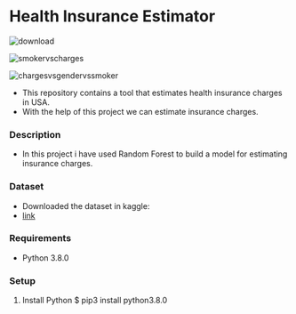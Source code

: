 # Health Insurance Estimator

![download](https://user-images.githubusercontent.com/62171453/124612119-5cd47e80-de72-11eb-99e6-066923b7a302.png)

![smokervscharges](https://user-images.githubusercontent.com/62171453/124612871-f8fe8580-de72-11eb-8c70-d4c7ecc4b6d3.png)

![chargesvsgendervssmoker](https://user-images.githubusercontent.com/62171453/124613034-1f242580-de73-11eb-811a-88e6a86efcb3.png)

- This repository contains a tool that estimates health insurance charges in USA.
- With the help of this project we can estimate insurance charges.


### Description
- In this project i have used Random Forest to build a model for estimating insurance charges.


### Dataset
- Downloaded the dataset in kaggle: 
- [link](https://www.kaggle.com/mirichoi0218/insurance)

### Requirements
- Python 3.8.0

### Setup
1. Install Python
$ pip3 install python3.8.0


